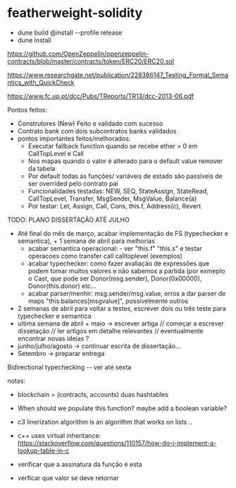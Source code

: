 # featherweight-solidity

* dune build @install --profile release
* dune install

https://github.com/OpenZeppelin/openzeppelin-contracts/blob/master/contracts/token/ERC20/ERC20.sol

https://www.researchgate.net/publication/228386147_Testing_Formal_Semantics_with_QuickCheck 

https://www.fc.up.pt/dcc/Pubs/TReports/TR13/dcc-2013-06.pdf 

Pontos feitos:

- Construtores (New) Feito e validado com sucesso
- Contrato bank com dois subcontratos banks validados 
 - pontos importantes feitos/melhorados:
    - Executar fallback function quando se recebe ether > 0 em CallTopLevel e Call 
    - Nos mapas quando o valor é alterado para o default value remover da tabela
    - Por default todas as funções/ variáveis de estado são passíveis de ser overrided pelo contrato pai 
    - Funcionalidades testadas: NEW, SEQ, StateAssign, StateRead, CallTopLevel, Transfer, MsgSender, MsgValue, Balance(a)
    - Por testar: Let, Assign, Call, Cons, this.f, Address(c), Revert  


TODO: PLANO DISSERTAÇÃO ATÉ JULHO

- Até final do mês de março, acabar implementação de FS (typechecker e semantica), + 1 semana de abril para melhorias
    - acabar semantica operacional: - ver "this.f" "this.s" e testar operacoes como transfer call calltoplevel (exemplos)
    - acabar typechecker: como fazer avaliação de expressões que podem tomar muitos valores e não sabemos a partida (por exmeplo o Cast, que pode ser Donor(msg.sender), Donor(0x00000), Donor(this.donor) etc...
    - acabar parser/menhir: msg.sender/msg.value, erros a dar parser de maps "this.balances[msgvalue]", possivelmente outros
- 2 semanas de abril para voltar a testes, escrever dois ou três teste para typechecker e semantica
- ultima semana de abril + maio -> escrever artiga // começar a escrever dissetação // ler artigos em detalhe relevantes // eventualmente encontrar novas ideias ? 
- junho/julho/agosto -> continuar escrita de dissertação...
- Setembro -> preparar entrega 

Bidirectional typechecking -- ver até sexta


notas:

- blockchain = (contracts, accounts) duas hashtables
- When should we populate this function? maybe add a boolean variable?
- c3 linerization algorithm is an algorithm that works on lists ..
- c++ uses virtual inheritance: https://stackoverflow.com/questions/110157/how-do-i-implement-a-lookup-table-in-c

- verificar que a assinatura da função é esta 
- verficar que valor se deve retornar 
